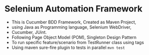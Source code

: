 # Selenium Automation Framework
* This is Cucumber BDD Framework, Created as Maven Project, 
* using Java as  Programming language, Selenium WebDriver, 
* Cucumber, JUint.
* Following Page Object Model (POM), Singleton Design Pattern
* To run specific feature/scenario from TestRunner class using tags
* Using maven sure-fire plugin to tests in parallel `mvn test`

